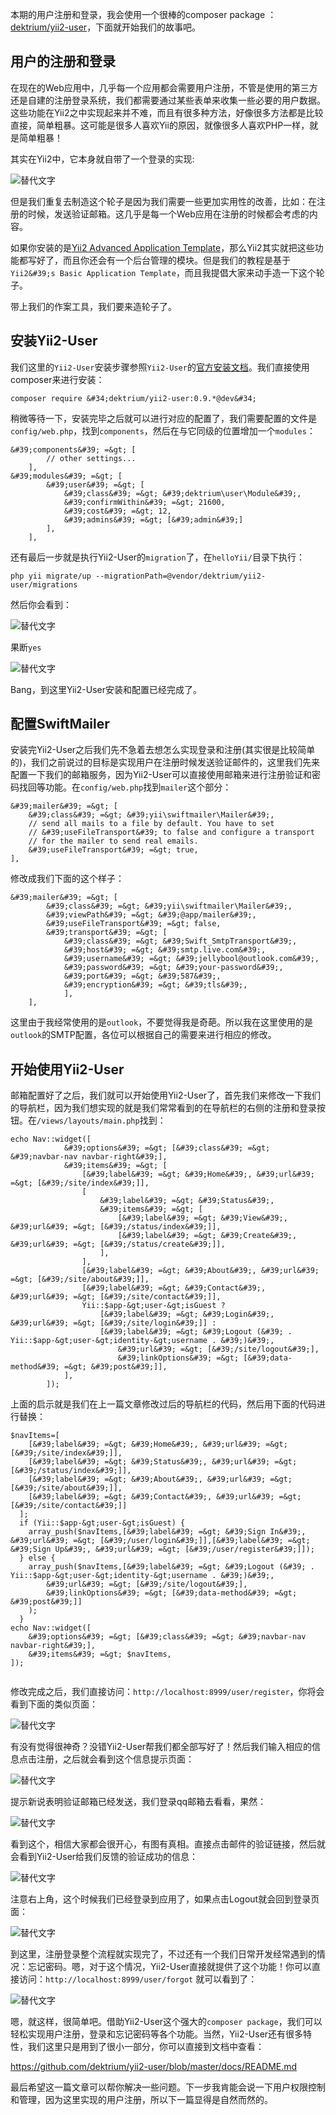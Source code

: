 
本期的用户注册和登录，我会使用一个很棒的composer package ：[dektrium/yii2-user](https://github.com/dektrium/yii2-user)，下面就开始我们的故事吧。


## 用户的注册和登录

在现在的Web应用中，几乎每一个应用都会需要用户注册，不管是使用的第三方还是自建的注册登录系统，我们都需要通过某些表单来收集一些必要的用户数据。这些功能在Yii2之中实现起来并不难，而且有很多种方法，好像很多方法都是比较直接，简单粗暴。这可能是很多人喜欢Yii的原因，就像很多人喜欢PHP一样，就是简单粗暴！

其实在Yii2中，它本身就自带了一个登录的实现:

![替代文字](https://wt-prj.oss.aliyuncs.com/0d06af79c49d4e08abb1ab3f7ab6e860/9acffdfb-9066-4e33-b1bf-29e7a38019be.png)

但是我们重复去制造这个轮子是因为我们需要一些更加实用性的改善，比如：在注册的时候，发送验证邮箱。这几乎是每一个Web应用在注册的时候都会考虑的内容。


如果你安装的是[Yii2 Advanced Application Template](http://www.yiiframework.com/doc-2.0/guide-tutorial-advanced-app.html)，那么Yii2其实就把这些功能都写好了，而且你还会有一个后台管理的模块。但是我们的教程是基于`Yii2&#39;s Basic Application Template`，而且我提倡大家来动手造一下这个轮子。


带上我们的作案工具，我们要来造轮子了。

## 安装Yii2-User

我们这里的`Yii2-User`安装步骤参照`Yii2-User`的[官方安装文档](https://github.com/dektrium/yii2-user/blob/master/docs/getting-started.md)。我们直接使用composer来进行安装：

```
composer require &#34;dektrium/yii2-user:0.9.*@dev&#34;

```

稍微等待一下，安装完毕之后就可以进行对应的配置了，我们需要配置的文件是`config/web.php`，找到`components`，然后在与它同级的位置增加一个`modules`：

```
&#39;components&#39; =&gt; [
        // other settings...
    ],
&#39;modules&#39; =&gt; [
        &#39;user&#39; =&gt; [
            &#39;class&#39; =&gt; &#39;dektrium\user\Module&#39;,
            &#39;confirmWithin&#39; =&gt; 21600,
            &#39;cost&#39; =&gt; 12,
            &#39;admins&#39; =&gt; [&#39;admin&#39;]
        ],
    ],

```

还有最后一步就是执行Yii2-User的`migration`了，在`helloYii/`目录下执行：

```
php yii migrate/up --migrationPath=@vendor/dektrium/yii2-user/migrations

```

然后你会看到：

![替代文字](https://wt-prj.oss.aliyuncs.com/0d06af79c49d4e08abb1ab3f7ab6e860/498edfdc-3fa4-433a-8082-ad4aa50818e0.png)

果断`yes`

![替代文字](https://wt-prj.oss.aliyuncs.com/0d06af79c49d4e08abb1ab3f7ab6e860/f104ff9e-20bf-43d1-bc39-76af8c41ea34.png)

Bang，到这里Yii2-User安装和配置已经完成了。

## 配置SwiftMailer

安装完Yii2-User之后我们先不急着去想怎么实现登录和注册(其实很是比较简单的)，我们之前说过的目标是实现用户在注册时候发送验证邮件的，这里我们先来配置一下我们的邮箱服务，因为Yii2-User可以直接使用邮箱来进行注册验证和密码找回等功能。在`config/web.php`找到`mailer`这个部分：

```
&#39;mailer&#39; =&gt; [
    &#39;class&#39; =&gt; &#39;yii\swiftmailer\Mailer&#39;,
    // send all mails to a file by default. You have to set
    // &#39;useFileTransport&#39; to false and configure a transport
    // for the mailer to send real emails.
    &#39;useFileTransport&#39; =&gt; true,
],

```

修改成我们下面的这个样子：

```
&#39;mailer&#39; =&gt; [
        &#39;class&#39; =&gt; &#39;yii\swiftmailer\Mailer&#39;,
        &#39;viewPath&#39; =&gt; &#39;@app/mailer&#39;,
        &#39;useFileTransport&#39; =&gt; false,
        &#39;transport&#39; =&gt; [
            &#39;class&#39; =&gt; &#39;Swift_SmtpTransport&#39;,
            &#39;host&#39; =&gt; &#39;smtp.live.com&#39;,
            &#39;username&#39; =&gt; &#39;jellybool@outlook.com&#39;,
            &#39;password&#39; =&gt; &#39;your-password&#39;,
            &#39;port&#39; =&gt; &#39;587&#39;,
            &#39;encryption&#39; =&gt; &#39;tls&#39;,
            ],
    ],

```
这里由于我经常使用的是`outlook`，不要觉得我是奇葩。所以我在这里使用的是`outlook`的SMTP配置，各位可以根据自己的需要来进行相应的修改。

## 开始使用Yii2-User

邮箱配置好了之后，我们就可以开始使用Yii2-User了，首先我们来修改一下我们的导航栏，因为我们想实现的就是我们常常看到的在导航栏的右侧的注册和登录按钮。在`/views/layouts/main.php`找到：

```
echo Nav::widget([
            &#39;options&#39; =&gt; [&#39;class&#39; =&gt; &#39;navbar-nav navbar-right&#39;],
            &#39;items&#39; =&gt; [
                [&#39;label&#39; =&gt; &#39;Home&#39;, &#39;url&#39; =&gt; [&#39;/site/index&#39;]],
                [
                    &#39;label&#39; =&gt; &#39;Status&#39;,
                    &#39;items&#39; =&gt; [
                        [&#39;label&#39; =&gt; &#39;View&#39;, &#39;url&#39; =&gt; [&#39;/status/index&#39;]],
                        [&#39;label&#39; =&gt; &#39;Create&#39;, &#39;url&#39; =&gt; [&#39;/status/create&#39;]],
                    ],
                ],
                [&#39;label&#39; =&gt; &#39;About&#39;, &#39;url&#39; =&gt; [&#39;/site/about&#39;]],
                [&#39;label&#39; =&gt; &#39;Contact&#39;, &#39;url&#39; =&gt; [&#39;/site/contact&#39;]],
                Yii::$app-&gt;user-&gt;isGuest ?
                    [&#39;label&#39; =&gt; &#39;Login&#39;, &#39;url&#39; =&gt; [&#39;/site/login&#39;]] :
                    [&#39;label&#39; =&gt; &#39;Logout (&#39; . Yii::$app-&gt;user-&gt;identity-&gt;username . &#39;)&#39;,
                        &#39;url&#39; =&gt; [&#39;/site/logout&#39;],
                        &#39;linkOptions&#39; =&gt; [&#39;data-method&#39; =&gt; &#39;post&#39;]],
            ],
        ]);

```
上面的启示就是我们在上一篇文章修改过后的导航栏的代码，然后用下面的代码进行替换：

```
$navItems=[
    [&#39;label&#39; =&gt; &#39;Home&#39;, &#39;url&#39; =&gt; [&#39;/site/index&#39;]],
    [&#39;label&#39; =&gt; &#39;Status&#39;, &#39;url&#39; =&gt; [&#39;/status/index&#39;]],
    [&#39;label&#39; =&gt; &#39;About&#39;, &#39;url&#39; =&gt; [&#39;/site/about&#39;]],
    [&#39;label&#39; =&gt; &#39;Contact&#39;, &#39;url&#39; =&gt; [&#39;/site/contact&#39;]]
  ];
  if (Yii::$app-&gt;user-&gt;isGuest) {
    array_push($navItems,[&#39;label&#39; =&gt; &#39;Sign In&#39;, &#39;url&#39; =&gt; [&#39;/user/login&#39;]],[&#39;label&#39; =&gt; &#39;Sign Up&#39;, &#39;url&#39; =&gt; [&#39;/user/register&#39;]]);
  } else {
    array_push($navItems,[&#39;label&#39; =&gt; &#39;Logout (&#39; . Yii::$app-&gt;user-&gt;identity-&gt;username . &#39;)&#39;,
        &#39;url&#39; =&gt; [&#39;/site/logout&#39;],
        &#39;linkOptions&#39; =&gt; [&#39;data-method&#39; =&gt; &#39;post&#39;]]
    );
  }
echo Nav::widget([
    &#39;options&#39; =&gt; [&#39;class&#39; =&gt; &#39;navbar-nav navbar-right&#39;],
    &#39;items&#39; =&gt; $navItems,
]);


```
修改完成之后，我们直接访问：`http://localhost:8999/user/register`，你将会看到下面的类似页面：

![替代文字](https://wt-prj.oss.aliyuncs.com/0d06af79c49d4e08abb1ab3f7ab6e860/37c3c31d-96c6-4d90-b419-044210f3dd31.png)

有没有觉得很神奇？没错Yii2-User帮我们都全部写好了！然后我们输入相应的信息点击注册，之后就会看到这个信息提示页面：

![替代文字](https://wt-prj.oss.aliyuncs.com/0d06af79c49d4e08abb1ab3f7ab6e860/763449d0-b7e2-4b59-b2b2-7267a2c90b8d.png)

提示新说表明验证邮箱已经发送，我们登录qq邮箱去看看，果然：

![替代文字](https://wt-prj.oss.aliyuncs.com/0d06af79c49d4e08abb1ab3f7ab6e860/745b753a-a088-417e-af3b-f94242275550.png)

看到这个，相信大家都会很开心，有图有真相。直接点击邮件的验证链接，然后就会看到Yii2-User给我们反馈的验证成功的信息：

![替代文字](https://wt-prj.oss.aliyuncs.com/0d06af79c49d4e08abb1ab3f7ab6e860/22e66ee5-6d28-4732-839d-0e39f62e7e86.png)

注意右上角，这个时候我们已经登录到应用了，如果点击Logout就会回到登录页面：

![替代文字](https://wt-prj.oss.aliyuncs.com/0d06af79c49d4e08abb1ab3f7ab6e860/16c5090f-881b-4905-b043-2e61bde7a3a8.png)


到这里，注册登录整个流程就实现完了，不过还有一个我们日常开发经常遇到的情况：忘记密码。嗯，对于这个情况，Yii2-User直接就提供了这个功能！你可以直接访问：`http://localhost:8999/user/forgot` 就可以看到了：

![替代文字](https://wt-prj.oss.aliyuncs.com/0d06af79c49d4e08abb1ab3f7ab6e860/a44a36e3-6567-48d6-b364-a5e718bb027d.png)

嗯，就这样，很简单吧。借助Yii2-User这个强大的`composer package`，我们可以轻松实现用户注册，登录和忘记密码等各个功能。当然，Yii2-User还有很多特性，我们这里只是用到了很小一部分，你可以直接到文档中查看：

https://github.com/dektrium/yii2-user/blob/master/docs/README.md

最后希望这一篇文章可以帮你解决一些问题。下一步我肯能会说一下用户权限控制和管理，因为这里实现的用户注册，所以下一篇显得是自然而然的。


